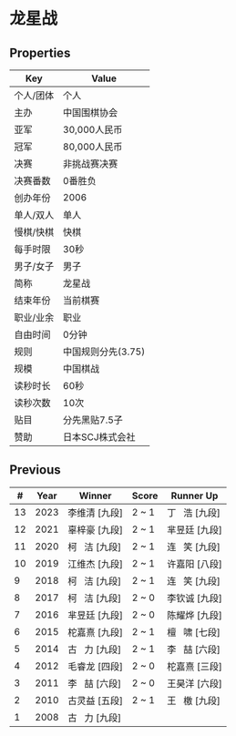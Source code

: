 # 龙星战

## Properties

| Key | Value |
| --- | ----- |
| 个人/团体 | 个人 |
| 主办 | 中国围棋协会 |
| 亚军 | 30,000人民币 |
| 冠军 | 80,000人民币 |
| 决赛 | 非挑战赛决赛 |
| 决赛番数 | 0番胜负 |
| 创办年份 | 2006 |
| 单人/双人 | 单人 |
| 慢棋/快棋 | 快棋 |
| 每手时限 | 30秒 |
| 男子/女子 | 男子 |
| 简称 | 龙星战 |
| 结束年份 | 当前棋赛 |
| 职业/业余 | 职业 |
| 自由时间 | 0分钟 |
| 规则 | 中国规则分先(3.75) |
| 规模 | 中国棋战 |
| 读秒时长 | 60秒 |
| 读秒次数 | 10次 |
| 贴目 | 分先黑贴7.5子 |
| 赞助 | 日本SCJ株式会社 |

## Previous

| # | Year | Winner | Score | Runner Up |
| --- | --- | --- | --- | --- |
| 13 | 2023 | 李维清 [九段] | 2 ~ 1 | 丁   浩 [九段] |
| 12 | 2021 | 辜梓豪 [九段] | 2 ~ 1 | 芈昱廷 [九段] |
| 11 | 2020 | 柯   洁 [九段] | 2 ~ 1 | 连   笑 [九段] |
| 10 | 2019 | 江维杰 [九段] | 2 ~ 1 | 许嘉阳 [八段] |
| 9 | 2018 | 柯   洁 [九段] | 2 ~ 1 | 连   笑 [九段] |
| 8 | 2017 | 柯   洁 [九段] | 2 ~ 0 | 李钦诚 [九段] |
| 7 | 2016 | 芈昱廷 [九段] | 2 ~ 0 | 陈耀烨 [九段] |
| 6 | 2015 | 柁嘉熹 [九段] | 2 ~ 1 | 檀   啸 [七段] |
| 5 | 2014 | 古   力 [九段] | 2 ~ 1 | 李   喆 [六段] |
| 4 | 2012 | 毛睿龙 [四段] | 2 ~ 0 | 柁嘉熹 [三段] |
| 3 | 2011 | 李   喆 [六段] | 2 ~ 0 | 王昊洋 [六段] |
| 2 | 2010 | 古灵益 [五段] | 2 ~ 1 | 王   檄 [九段] |
| 1 | 2008 | 古   力 [九段] |  |  |

